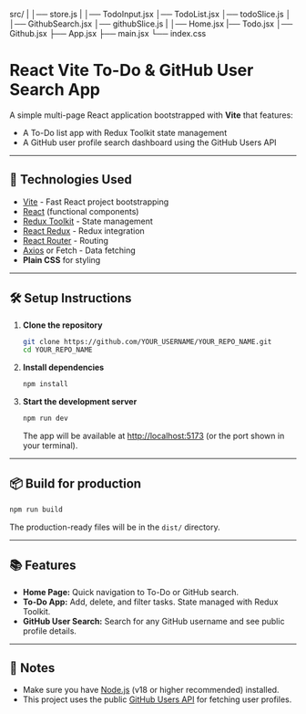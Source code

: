 src/
  |
  │── store.js
  |
  │── TodoInput.jsx
  │── TodoList.jsx
  │── todoSlice.js
  │    
  │── GithubSearch.jsx
  │── githubSlice.js
  |
  │── Home.jsx
  |── Todo.jsx
  │── Github.jsx
  ├── App.jsx
  ├── main.jsx
  └── index.css

  
# React Vite To-Do & GitHub User Search App

A simple multi-page React application bootstrapped with **Vite** that features:
- A To-Do list app with Redux Toolkit state management
- A GitHub user profile search dashboard using the GitHub Users API

---

## 🚀 Technologies Used

- [Vite](https://vitejs.dev/) - Fast React project bootstrapping
- [React](https://react.dev/) (functional components)
- [Redux Toolkit](https://redux-toolkit.js.org/) - State management
- [React Redux](https://react-redux.js.org/) - Redux integration
- [React Router](https://reactrouter.com/) - Routing
- [Axios](https://axios-http.com/) or Fetch - Data fetching
- **Plain CSS** for styling

---

## 🛠️ Setup Instructions

1. **Clone the repository**
   ```bash
   git clone https://github.com/YOUR_USERNAME/YOUR_REPO_NAME.git
   cd YOUR_REPO_NAME
   ```

2. **Install dependencies**
   ```bash
   npm install
   ```

3. **Start the development server**
   ```bash
   npm run dev
   ```
   The app will be available at [http://localhost:5173](http://localhost:5173) (or the port shown in your terminal).

---

## 📦 Build for production

```bash
npm run build
```
The production-ready files will be in the `dist/` directory.

---

## 📚 Features

- **Home Page:** Quick navigation to To-Do or GitHub search.
- **To-Do App:** Add, delete, and filter tasks. State managed with Redux Toolkit.
- **GitHub User Search:** Search for any GitHub username and see public profile details.

---

## 📝 Notes

- Make sure you have [Node.js](https://nodejs.org/) (v18 or higher recommended) installed.
- This project uses the public [GitHub Users API](https://docs.github.com/en/rest/users/users?apiVersion=2022-11-28#get-a-user) for fetching user profiles.

